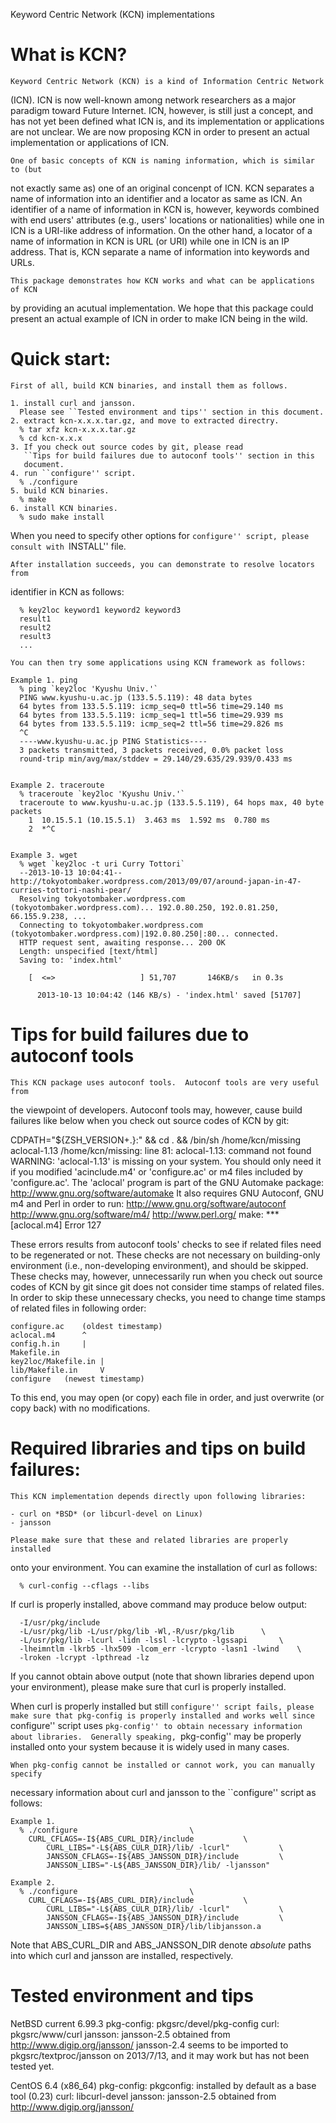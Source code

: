 Keyword Centric Network (KCN) implementations

What is KCN?
================================================================================
    Keyword Centric Network (KCN) is a kind of Information Centric Network
(ICN).  ICN is now well-known among network researchers as a major paradigm
toward Future Internet.  ICN, however, is still just a concept, and has not yet
been defined what ICN is, and its implementation or applications are not
unclear.  We are now proposing KCN in order to present an actual implementation
or applications of ICN.

    One of basic concepts of KCN is naming information, which is similar to (but
not exactly same as) one of an original concenpt of ICN.  KCN separates a name
of information into an identifier and a locator as same as ICN.  An identifier
of a name of information in KCN is, however, keywords combined with end users'
attributes (e.g., users' locations or nationalities) while one in ICN is a
URI-like address of information.  On the other hand, a locator of a name of
information in KCN is URL (or URI) while one in ICN is an IP address.  That is,
KCN separate a name of information into keywords and URLs.

    This package demonstrates how KCN works and what can be applications of KCN
by providing an acutual implementation.  We hope that this package could present
an actual example of ICN in order to make ICN being in the wild.

Quick start:
================================================================================
    First of all, build KCN binaries, and install them as follows.

	1. install curl and jansson.
	  Please see ``Tested environment and tips'' section in this document.
	2. extract kcn-x.x.x.tar.gz, and move to extracted directry.
	  % tar xfz kcn-x.x.x.tar.gz
	  % cd kcn-x.x.x
	3. If you check out source codes by git, please read
	   ``Tips for build failures due to autoconf tools'' section in this
	   document.
	4. run ``configure'' script.
	  % ./configure
	5. build KCN binaries.
	  % make
	6. install KCN binaries.
	  % sudo make install

When you need to specify other options for ``configure'' script, please consult
with ``INSTALL'' file.

    After installation succeeds, you can demonstrate to resolve locators from
identifier in KCN as follows:

	  % key2loc keyword1 keyword2 keyword3
	  result1
	  result2
	  result3
	  ...

    You can then try some applications using KCN framework as follows:

	Example 1. ping
	  % ping `key2loc 'Kyushu Univ.'`
	  PING www.kyushu-u.ac.jp (133.5.5.119): 48 data bytes
	  64 bytes from 133.5.5.119: icmp_seq=0 ttl=56 time=29.140 ms
	  64 bytes from 133.5.5.119: icmp_seq=1 ttl=56 time=29.939 ms
	  64 bytes from 133.5.5.119: icmp_seq=2 ttl=56 time=29.826 ms
	  ^C
	  ----www.kyushu-u.ac.jp PING Statistics----
	  3 packets transmitted, 3 packets received, 0.0% packet loss
	  round-trip min/avg/max/stddev = 29.140/29.635/29.939/0.433 ms


	Example 2. traceroute
	  % traceroute `key2loc 'Kyushu Univ.'`
	  traceroute to www.kyushu-u.ac.jp (133.5.5.119), 64 hops max, 40 byte packets
	    1  10.15.5.1 (10.15.5.1)  3.463 ms  1.592 ms  0.780 ms
	    2  *^C


	Example 3. wget
	  % wget `key2loc -t uri Curry Tottori`
	  --2013-10-13 10:04:41--  http://tokyotombaker.wordpress.com/2013/09/07/around-japan-in-47-curries-tottori-nashi-pear/
	  Resolving tokyotombaker.wordpress.com (tokyotombaker.wordpress.com)... 192.0.80.250, 192.0.81.250, 66.155.9.238, ...
	  Connecting to tokyotombaker.wordpress.com (tokyotombaker.wordpress.com)|192.0.80.250|:80... connected.
	  HTTP request sent, awaiting response... 200 OK
	  Length: unspecified [text/html]
	  Saving to: 'index.html'

	    [  <=>                   ] 51,707       146KB/s   in 0.3s   

	      2013-10-13 10:04:42 (146 KB/s) - 'index.html' saved [51707]

Tips for build failures due to autoconf tools
================================================================================
    This KCN package uses autoconf tools.  Autoconf tools are very useful from
the viewpoint of developers.  Autoconf tools may, however, cause build failures
like below when you check out source codes of KCN by git:

CDPATH="${ZSH_VERSION+.}:" && cd . && /bin/sh /home/kcn/missing aclocal-1.13 
/home/kcn/missing: line 81: aclocal-1.13: command not found
WARNING: 'aclocal-1.13' is missing on your system.
         You should only need it if you modified 'acinclude.m4' or
         'configure.ac' or m4 files included by 'configure.ac'.
         The 'aclocal' program is part of the GNU Automake package:
         <http://www.gnu.org/software/automake>
         It also requires GNU Autoconf, GNU m4 and Perl in order to run:
         <http://www.gnu.org/software/autoconf>
         <http://www.gnu.org/software/m4/>
         <http://www.perl.org/>
make: *** [aclocal.m4] Error 127

These errors results from autoconf tools' checks to see if related files need
to be regenerated or not.  These checks are not necessary on building-only
environment (i.e., non-developing environment), and should be skipped.  These
checks may, however, unnecessarily run when you check out source codes of KCN
by git since git does not consider time stamps of related files.  In order to
skip these unnecessary checks, you need to change time stamps of related files
in following order:

	configure.ac	(oldest timestamp)
	aclocal.m4		^
	config.h.in		|
	Makefile.in
	key2loc/Makefile.in	|
	lib/Makefile.in		V
	configure	(newest timestamp)

To this end, you may open (or copy) each file in order, and just overwrite
(or copy back) with no modifications.

Required libraries and tips on build failures:
================================================================================
    This KCN implementation depends directly upon following libraries:

	- curl on *BSD* (or libcurl-devel on Linux)
	- jansson

    Please make sure that these and related libraries are properly installed
onto your environment.  You can examine the installation of curl as follows:

	  % curl-config --cflags --libs

If curl is properly installed, above command may produce below output:

	  -I/usr/pkg/include
	  -L/usr/pkg/lib -L/usr/pkg/lib -Wl,-R/usr/pkg/lib		\
	  -L/usr/pkg/lib -lcurl -lidn -lssl -lcrypto -lgssapi		\
	  -lheimntlm -lkrb5 -lhx509 -lcom_err -lcrypto -lasn1 -lwind	\
	  -lroken -lcrypt -lpthread -lz

If you cannot obtain above output (note that shown libraries depend upon your
environment), please make sure that curl is properly installed.

When curl is properly installed but still ``configure'' script fails, please
make sure that pkg-config is properly installed and works well since
``configure'' script uses ``pkg-config'' to obtain necessary information about
libraries.  Generally speaking, ``pkg-config'' may be properly installed onto
your system because it is widely used in many cases.

    When pkg-config cannot be installed or cannot work, you can manually specify
necessary information about curl and jansson to the ``configure'' script as
follows:

	Example 1.
	  % ./configure							\
	    CURL_CFLAGS=-I${ABS_CURL_DIR}/include			\
            CURL_LIBS="-L${ABS_CULR_DIR}/lib/ -lcurl"			\
            JANSSON_CFLAGS=-I${ABS_JANSSON_DIR}/include			\
            JANSSON_LIBS="-L${ABS_JANSSON_DIR}/lib/ -ljansson"

	Example 2.
	  % ./configure							\
	    CURL_CFLAGS=-I${ABS_CURL_DIR}/include			\
            CURL_LIBS="-L${ABS_CULR_DIR}/lib/ -lcurl"			\
            JANSSON_CFLAGS=-I${ABS_JANSSON_DIR}/include			\
            JANSSON_LIBS=${ABS_JANSSON_DIR}/lib/libjansson.a

Note that ABS_CURL_DIR and ABS_JANSSON_DIR denote *absolute* paths into which
curl and jansson are installed, respectively.

Tested environment and tips
================================================================================
NetBSD current 6.99.3
	pkg-config:
		pkgsrc/devel/pkg-config
	curl:
		pkgsrc/www/curl
	jansson:
		jansson-2.5 obtained from http://www.digip.org/jansson/
		jansson-2.4 seems to be imported to pkgsrc/textproc/jansson
		on 2013/7/13, and it may work but has not been tested yet.

CentOS 6.4 (x86_64)
	pkg-config:
		pkgconfig: installed by default as a base tool (0.23)
	curl:
		libcurl-devel
	jansson:
		jansson-2.5 obtained from http://www.digip.org/jansson/
